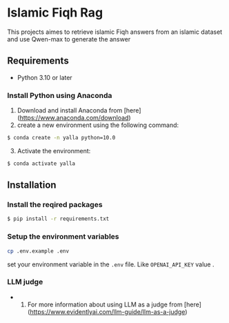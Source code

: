 # Islamic Fiqh Rag

This projects aimes to retrieve islamic Fiqh answers from an islamic dataset and use Qwen-max to generate the answer

## Requirements 
- Python 3.10 or later 

### Install Python using Anaconda 
1) Download and install Anaconda from [here] (https://www.anaconda.com/download)
2) create a new environment using the following command:
```bash
$ conda create -n yalla python=10.0
```
3) Activate the environment:
```bash
$ conda activate yalla 
```

## Installation
### Install the reqired packages
```bash
$ pip install -r requirements.txt
```

### Setup the environment variables
```bash
cp .env.example .env
```

set your environment variable in the `.env` file. Like `OPENAI_API_KEY` value .

### LLM judge 
- 1) For more information about using LLM as a judge from [here] (https://www.evidentlyai.com/llm-guide/llm-as-a-judge)
